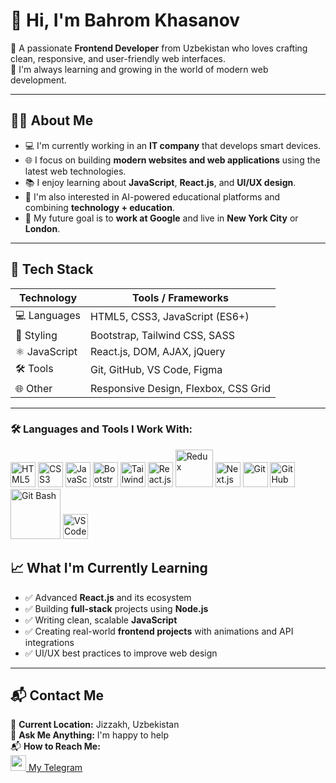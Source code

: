 # 👋 Hi, I'm Bahrom Khasanov

🎯 A passionate **Frontend Developer** from Uzbekistan who loves crafting clean, responsive, and user-friendly web interfaces.  
🌱 I'm always learning and growing in the world of modern web development.  

---

## 🧑‍💻 About Me

- 💻 I'm currently working in an **IT company** that develops smart devices.
- 🌐 I focus on building **modern websites and web applications** using the latest web technologies.
- 📚 I enjoy learning about **JavaScript**, **React.js**, and **UI/UX design**.
- 🧠 I'm also interested in AI-powered educational platforms and combining **technology + education**.
- 🎯 My future goal is to **work at Google** and live in **New York City** or **London**.

---

## 🚀 Tech Stack

| Technology     | Tools / Frameworks             |
|----------------|--------------------------------|
| 💻 Languages   | HTML5, CSS3, JavaScript (ES6+) |
| 🎨 Styling     | Bootstrap, Tailwind CSS, SASS  |
| ⚛️ JavaScript  | React.js, DOM, AJAX, jQuery    |
| 🛠️ Tools       | Git, GitHub, VS Code, Figma    |
| 🌐 Other       | Responsive Design, Flexbox, CSS Grid |

---
### 🛠️ Languages and Tools I Work With:

<p align="left">
  <img src="https://www.freepnglogos.com/uploads/html5-logo-png/html5-logo-html-logo-0.png" width="40px" alt="HTML5" />
  <img src="https://upload.wikimedia.org/wikipedia/commons/6/62/CSS3_logo.svg" width="40px" alt="CSS3" />
  <img src="https://upload.wikimedia.org/wikipedia/commons/6/6a/JavaScript-logo.png" width="40px" alt="JavaScript" />
  <img src="https://cdn.iconscout.com/icon/free/png-256/free-bootstrap-226077.png" width="40px" alt="Bootstrap" />
  <img src="https://cdn.worldvectorlogo.com/logos/tailwind-css-2.svg" width="40px" alt="TailwindCSS" />
  <img src="https://upload.wikimedia.org/wikipedia/commons/a/a7/React-icon.svg" width="40px" alt="React.js" />
  <img src="https://upload.wikimedia.org/wikipedia/commons/4/49/Redux.png" width="60px" height="60px" alt="Redux" />
  <img src="https://static-00.iconduck.com/assets.00/nextjs-icon-512x512-11yvtw8g.png" width="40px" alt="Next.js" />
  <img src="https://cdn-icons-png.flaticon.com/512/2111/2111288.png" width="40px" alt="Git" />
  <img src="https://cdn-icons-png.flaticon.com/512/733/733553.png" width="40px" alt="GitHub" />
  <img src="https://upload.wikimedia.org/wikipedia/commons/e/e0/Git-logo.svg" width="80px" alt="Git Bash" />
  <img src="https://cdn-icons-png.flaticon.com/512/5968/5968705.png" width="40px" alt="VS Code" />
</p>

## 📈 What I'm Currently Learning

- ✅ Advanced **React.js** and its ecosystem
- ✅ Building **full-stack** projects using **Node.js**
- ✅ Writing clean, scalable **JavaScript**
- ✅ Creating real-world **frontend projects** with animations and API integrations
- ✅ UI/UX best practices to improve web design

---

## 📬 Contact Me
📍 **Current Location:** Jizzakh, Uzbekistan  
💬 **Ask Me Anything:** I'm happy to help  
📬 **How to Reach Me:**  
<a href="https://t.me/Bahrom_Xasanov" target="_blank">
  <img src="https://cdn-icons-png.flaticon.com/512/2111/2111646.png" width="25px" /> My Telegram 
</a>
